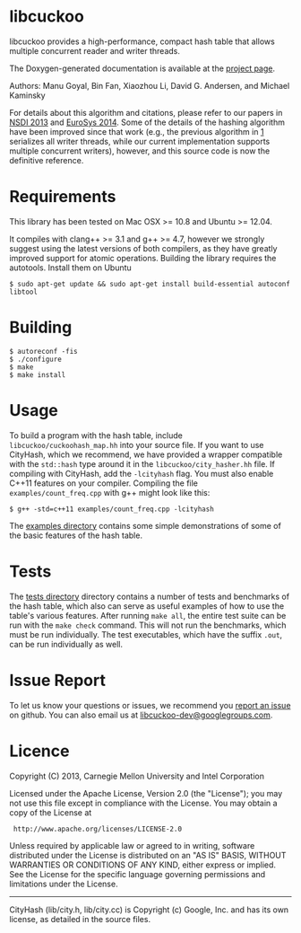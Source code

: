 libcuckoo
=========

libcuckoo provides a high-performance, compact hash table that allows
multiple concurrent reader and writer threads.

The Doxygen-generated documentation is available at the
[project page](http://efficient.github.io/libcuckoo/).

Authors: Manu Goyal, Bin Fan, Xiaozhou Li, David G. Andersen, and Michael Kaminsky

For details about this algorithm and citations, please refer to
our papers in [NSDI 2013][1] and [EuroSys 2014][2]. Some of the details of the hashing
algorithm have been improved since that work (e.g., the previous algorithm
in [1] serializes all writer threads, while our current
implementation supports multiple concurrent writers), however, and this source
code is now the definitive reference.

   [1]: http://www.cs.cmu.edu/~dga/papers/memc3-nsdi2013.pdf "MemC3: Compact and Concurrent Memcache with Dumber Caching and Smarter Hashing"
   [2]: http://www.cs.princeton.edu/~mfreed/docs/cuckoo-eurosys14.pdf "Algorithmic Improvements for Fast Concurrent Cuckoo Hashing"

Requirements
================

This library has been tested on Mac OSX >= 10.8 and Ubuntu >= 12.04.

It compiles with clang++ >= 3.1 and g++ >= 4.7, however we strongly suggest
using the latest versions of both compilers, as they have greatly improved
support for atomic operations. Building the library requires the
autotools. Install them on Ubuntu

    $ sudo apt-get update && sudo apt-get install build-essential autoconf libtool

Building
==========

    $ autoreconf -fis
    $ ./configure
    $ make
    $ make install

Usage
==========

To build a program with the hash table, include
`libcuckoo/cuckoohash_map.hh` into your source file. If you want to
use CityHash, which we recommend, we have provided a wrapper
compatible with the `std::hash` type around it in the
`libcuckoo/city_hasher.hh` file. If compiling with CityHash, add the
`-lcityhash` flag. You must also enable C++11 features on your
compiler. Compiling the file `examples/count_freq.cpp` with g++
might look like this:

    $ g++ -std=c++11 examples/count_freq.cpp -lcityhash

The
[examples directory](https://github.com/efficient/libcuckoo/tree/master/examples)
contains some simple demonstrations of some of the basic features of the hash
table.

Tests
==========

The [tests directory](https://github.com/efficient/libcuckoo/tree/master/tests)
directory contains a number of tests and benchmarks of the hash table, which
also can serve as useful examples of how to use the table's various features.
After running `make all`, the entire test suite can be run with the `make check`
command. This will not run the benchmarks, which must be run individually. The
test executables, which have the suffix `.out`, can be run individually as well.

Issue Report
============

To let us know your questions or issues, we recommend you
[report an issue](https://github.com/efficient/libcuckoo/issues) on
github. You can also email us at
[libcuckoo-dev@googlegroups.com](mailto:libcuckoo-dev@googlegroups.com).

Licence
===========
Copyright (C) 2013, Carnegie Mellon University and Intel Corporation

Licensed under the Apache License, Version 2.0 (the "License");
you may not use this file except in compliance with the License.
You may obtain a copy of the License at

     http://www.apache.org/licenses/LICENSE-2.0

Unless required by applicable law or agreed to in writing, software
distributed under the License is distributed on an "AS IS" BASIS,
WITHOUT WARRANTIES OR CONDITIONS OF ANY KIND, either express or implied.
See the License for the specific language governing permissions and
limitations under the License.

---------------------------

CityHash (lib/city.h, lib/city.cc) is Copyright (c) Google, Inc. and
has its own license, as detailed in the source files.
